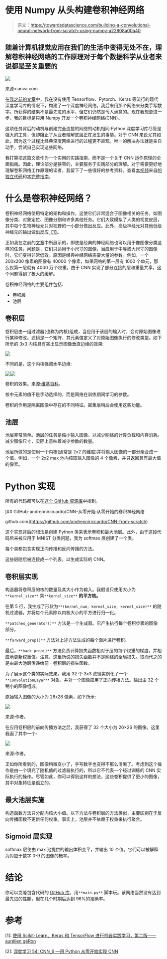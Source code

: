 # 使用 Numpy 从头构建卷积神经网络

> 原文：<https://towardsdatascience.com/building-a-convolutional-neural-network-from-scratch-using-numpy-a22808a00a40>

## 随着计算机视觉应用在我们的生活中变得无处不在，理解卷积神经网络的工作原理对于每个数据科学从业者来说都是至关重要的

![](img/995c49c0e27577be507dd46fff736493.png)

来源:canva.com

在[我之前的文章](/building-a-deep-neural-network-from-scratch-using-numpy-4f28a1df157a)中，我在没有使用 Tensorflow、Pytorch、Keras 等流行的现代深度学习库的情况下，构建了一个深度神经网络。我后来用那个网络来分类手写数字。所获得的结果不是最先进的水平，但它们仍然是令人满意的。现在我想更进一步，我的目标是只用 Numpy 开发一个卷积神经网络(CNN)。

这项任务背后的动机与创建完全连接的网络的动机相同:Python 深度学习库尽管是强大的工具，但却阻止了从业者理解底层正在发生的事情。对于 CNN 来说尤其如此，因为这个过程比经典深度网络进行的过程更不直观。唯一的解决办法就是亲自动手，尝试自己实现这些网络。

我打算把这篇文章作为一个实用的实践指南，而不是一个关于 CNN 运作原理的全面指南。因此，理论部分是狭窄的，主要服务于实践部分的理解。对于需要更好地理解卷积网络工作原理的读者，我留下了一些很好的参考资料。查看[本视频](https://www.youtube.com/watch?v=Lakz2MoHy6o&t=1273s&ab_channel=TheIndependentCode)来自[的独立代码](https://www.youtube.com/channel/UC1OLIHvAKBQy3o5LcbbxUSg)和[本完整指南](/a-comprehensive-guide-to-convolutional-neural-networks-the-eli5-way-3bd2b1164a53)。

# 什么是卷积神经网络？

卷积神经网络使用特定的架构和操作，这使它们非常适合于图像相关的任务，如图像分类、对象定位、图像分割和许多其他任务。它们大致模拟了人类的视觉皮层，其中每个生物神经元只对视野的一小部分做出反应。此外，高级神经元对其他低级神经元的输出做出反应[【1】](https://www.oreilly.com/library/view/hands-on-machine-learning/9781492032632/)。

正如我在之前的[文章](/building-a-deep-neural-network-from-scratch-using-numpy-4f28a1df157a)中所展示的，即使是经典的神经网络也可以用于像图像分类这样的任务。问题是，它们只适用于小尺寸的图像，当应用于中等或大尺寸的图像时，它们变得非常低效。原因是经典神经网络需要大量的参数。例如，一个 200x200 像素的图像有 40000 个像素，如果网络的第一层有 1000 个单元，那么仅第一层就有 4000 万个权重。由于 CNN 实现了部分连接的层和重量共享，这个问题得到了极大的缓解。

卷积神经网络的主要组件包括:

*   卷积层
*   池层

## 卷积层

卷积层由一组过滤器(也称为内核)组成，当应用于该层的输入时，会对原始图像进行某种修改。滤镜是一个矩阵，其元素值定义了对原始图像执行的修改类型。如下所示的 3x3 内核具有突出显示图像垂直边缘的效果:

![](img/a0868098605b12edd190dfc1ded41756.png)

不同的是，这个内核强调水平边缘:

![](img/0c3b04fd74cc0bb3ae9d77807704c000.png)![](img/8b3b72118a555d0ca9d6f4729ed22bb5.png)

卷积的效果。来源:[维基百科](https://en.wikipedia.org/wiki/Kernel_(image_processing))。

核中元素的值不是手动选择的，而是网络在训练期间学习的参数。

卷积的作用是隔离图像中存在的不同特征。密集层稍后会使用这些功能。

## 池层

池层非常简单。池层的任务是缩小输入图像，以减少网络的计算负载和内存消耗。减少图像尺寸，实际上意味着减少参数的数量。

池层所做的是使用一个内核(通常是 2x2 的维度)并将输入图像的一部分聚合成一个值。例如，一个 2x2 max 池内核取输入图像的 4 个像素，并只返回具有最大值的像素。

# Python 实现

所有的代码都可以在[这个 GitHub 资源库](https://github.com/andreoniriccardo/CNN-from-scratch)中找到。

[](https://github.com/andreoniriccardo/CNN-from-scratch) [## GitHub-andreoniriccardo/CNN-从零开始:从零开始的卷积神经网络

github.com](https://github.com/andreoniriccardo/CNN-from-scratch) 

这个实现背后的想法是创建 Python 类来表示卷积和最大池层。此外，由于这段代码后来被应用于 MNIST 分类问题，我为 softmax 层创建了一个类。

每个类都包含实现正向传播和反向传播的方法。

这些层随后被连接成一个列表，以生成实际的 CNN。

## 卷积层实现

构造器将卷积层的核的数量及其大小作为输入。我假设只使用大小为`**kernel_size**` 乘`**kernel_size**` **的平方核。**

在第 5 行，我生成了形状为`**(kernel_num, kernel_size, kernel_size)**` 的随机过滤器，并将每个元素除以内核大小的平方进行归一化。

`**patches_generator()**` 方法是一个生成器。它产生执行每个卷积步骤的图像部分。

`**forward_prop()**` 方法对上述方法生成的每个面片进行卷积。

最后，`**back_prop()**` 方法负责计算损失函数相对于层的每个权重的梯度，并相应地更新权重值。注意，这里所说的损失函数并不是网络的全局损失。取而代之的是由最大池层传递给前一卷积层的损失函数。

为了展示这个类的实际效果，我用 32 个 3x3 滤镜实例化了一个`**ConvolutionLayer**` 对象，并对一个图像应用了正向传播方法。输出由 32 个稍小的图像组成。

原始输入图像的大小为 28x28 像素，如下所示:

![](img/0fedd603be651acabe2c0dae7a5d709b.png)

来源:作者。

在应用卷积层的前向传播方法之后，我获得了 32 个大小为 26×26 的图像。这里我画了其中一个:

![](img/5b034b87f7d37dac4dbf8b69c5c13d46.png)

来源:作者。

正如你所看到的，图像稍微变小了，手写数字也变得不那么清晰了。考虑到这个操作是由一个填充了随机值的过滤器执行的，所以它不代表一个经过训练的 CNN 实际执行的操作。尽管如此，你可以得到这样的想法，这些卷积提供了更小的图像，其中对象特征是孤立的。

## 最大池层实施

构造函数方法只分配内核大小值。以下方法与卷积层的方法类似，主要区别在于反向传播函数不更新任何权重。事实上，池层并不依赖于权重来执行聚合。

## Sigmoid 层实现

softmax 层使由 max 池提供的输出体积变平，并输出 10 个值。它们可以被解释为对应于数字 0-9 的图像的概率。

# 结论

你可以克隆包含代码的 [GitHub 库](https://github.com/andreoniriccardo/CNN-from-scratch)，用`**main.py**` 脚本玩。该网络当然没有达到最先进的性能，但在几个时期后达到 96%的准确率。

# 参考

[1]: [使用 Scikit-Learn、Keras 和 TensorFlow 进行机器实践学习，第二版——aurélien géRon](https://www.oreilly.com/library/view/hands-on-machine-learning/9781492032632/)

[2]: [深度学习 54: CNN_6 —用 Python 从零开始实现 CNN](https://www.youtube.com/watch?v=0zbhg79i_Bs&t=1800s&ab_channel=AhladKumar)

[3]: [卷积神经网络，深度学习。艾](https://www.coursera.org/learn/convolutional-neural-networks?specialization=deep-learning)